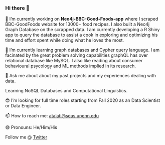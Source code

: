 ### Hi there 👋

🔭 I’m currently working on **Neo4j-BBC-Good-Foods-app** where I scraped BBC-GoodFoods website for 13000+ food recipes. I also built a Neo4j Graph Database on the scrapped data. I am currently developing a R Shiny app to query the database to assist a cook in exploring and optimizing his time and effort spent while doing what he loves the most.

🌱 I’m currently learning graph databases and Cypher query language. I am facinated by the great problem solving capabilities graphQL has over relational database like MySQL. I also like reading about consumer behavioural psycology and ML methods implied in its research. 

💬 Ask me about about my past projects and my experiences dealing with data.

Learning NoSQL Databases and Computational Linguistics.

:sunglasses: I’m looking for full time roles starting from Fall 2020 as an Data Scientist or Data Engineer.

📫 How to reach me: atalati@seas.upenn.edu

😄 Pronouns: He/Him/His

Follow me @ [Twitter](https://twitter.com/arth_talati)
